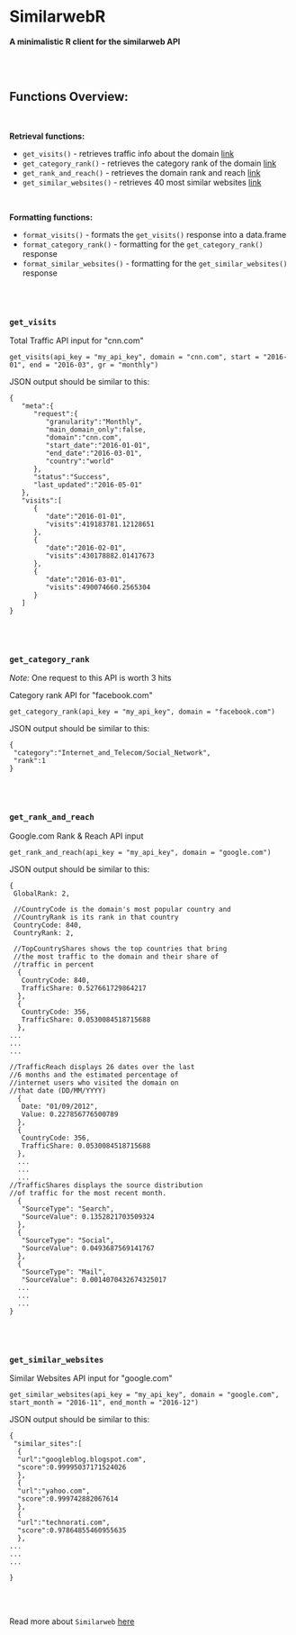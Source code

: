 # SimilarwebR

**A minimalistic R client for the similarweb API**

<br><br>


## Functions Overview:

<br>

  **Retrieval functions:**
  
  + `get_visits()` - retrieves traffic info about the domain [link](https://www.similarweb.com/corp/developer/estimated_visits_api)
  + `get_category_rank()` - retrieves the category rank of the domain [link]()  
  + `get_rank_and_reach()` - retrieves the domain rank and reach [link](https://www.similarweb.com/corp/developer/rank_reach)  
  + `get_similar_websites()` - retrieves 40 most similar websites [link](https://www.similarweb.com/corp/developer/similar_websites_api)

<br>

  **Formatting functions:**
  
  + `format_visits()` - formats the `get_visits()` response into a data.frame  
  + `format_category_rank()` - formatting for the `get_category_rank()` response  
  + `format_similar_websites()` - formatting for the `get_similar_websites()` response
  
<br><br>


### `get_visits`


Total Traffic API input for "cnn.com"

```
get_visits(api_key = "my_api_key", domain = "cnn.com", start = "2016-01", end = "2016-03", gr = "monthly")
```

JSON output should be similar to this:

```
{  
   "meta":{  
      "request":{  
         "granularity":"Monthly",
         "main_domain_only":false,
         "domain":"cnn.com",
         "start_date":"2016-01-01",
         "end_date":"2016-03-01",
         "country":"world"
      },
      "status":"Success",
      "last_updated":"2016-05-01"
   },
   "visits":[  
      {  
         "date":"2016-01-01",
         "visits":419183781.12128651
      },
      {  
         "date":"2016-02-01",
         "visits":430178882.01417673
      },
      {  
         "date":"2016-03-01",
         "visits":490074660.2565304
      }
   ]
}
```


<br><br>


### `get_category_rank`

*Note:* One request to this API is worth 3 hits

Category rank API for "facebook.com"

```
get_category_rank(api_key = "my_api_key", domain = "facebook.com")
```

JSON output should be similar to this:

```
{
 "category":"Internet_and_Telecom/Social_Network",
 "rank":1
}
```

<br><br>


### `get_rank_and_reach`

Google.com Rank & Reach API input

```
get_rank_and_reach(api_key = "my_api_key", domain = "google.com")
```

JSON output should be similar to this:

```
{ 
 GlobalRank: 2,   
 
 //CountryCode is the domain's most popular country and 
 //CountryRank is its rank in that country
 CountryCode: 840,
 CountryRank: 2,

 //TopCountryShares shows the top countries that bring
 //the most traffic to the domain and their share of
 //traffic in percent
  {
   CountryCode: 840,
   TrafficShare: 0.527661729864217
  },
  {
   CountryCode: 356,
   TrafficShare: 0.0530084518715688
  },
...
...
...

//TrafficReach displays 26 dates over the last
//6 months and the estimated percentage of
//internet users who visited the domain on
//that date (DD/MM/YYYY)
  {
   Date: "01/09/2012",
   Value: 0.227856776500789
  },
  {
   CountryCode: 356,
   TrafficShare: 0.0530084518715688
  },
  ...
  ...
  ...
//TrafficShares displays the source distribution
//of traffic for the most recent month.
  {
   "SourceType": "Search",
   "SourceValue": 0.1352821703509324
  },
  {
   "SourceType": "Social",
   "SourceValue": 0.0493687569141767
  },
  {
   "SourceType": "Mail",
   "SourceValue": 0.0014070432674325017
  ...
  ...
  ... 
}
```

<br><br>

### `get_similar_websites`

Similar Websites API input for "google.com"

```
get_similar_websites(api_key = "my_api_key", domain = "google.com", start_month = "2016-11", end_month = "2016-12")
```

JSON output should be similar to this:

```
{
 "similar_sites":[
  {
  "url":"googleblog.blogspot.com",
  "score":0.99995037171524026
  },
  {
  "url":"yahoo.com",
  "score":0.999742882067614
  },
  {
  "url":"technorati.com",
  "score":0.97864855460955635
  },
...
...
...
 
}
```

<br><br>

Read more about `Similarweb` [here](https://www.similarweb.com/)
